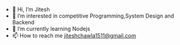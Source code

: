 - 👋 Hi, I’m Jitesh 
- 👀 I’m interested in competitive Programming,System Design and Backend
- 🌱 I’m currently learning Nodejs  
- 📫 How to reach me jiteshchawla1511@gmail.com

<!---
jiteshchawla1511/jiteshchawla1511 is a ✨ special ✨ repository because its `README.md` (this file) appears on your GitHub profile.
You can click the Preview link to take a look at your changes.
--->

